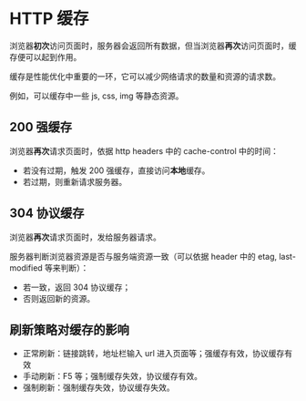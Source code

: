 # HTTP 缓存

浏览器**初次**访问页面时，服务器会返回所有数据，但当浏览器**再次**访问页面时，缓存便可以起到作用。

缓存是性能优化中重要的一环，它可以减少网络请求的数量和资源的请求数。

例如，可以缓存中一些 js, css, img 等静态资源。

## 200 强缓存

浏览器**再次**请求页面时，依据 http headers 中的 cache-control 中的时间：

- 若没有过期，触发 200 强缓存，直接访问**本地**缓存。
- 若过期，则重新请求服务器。

## 304 协议缓存

浏览器**再次**请求页面时，发给服务器请求。

服务器判断浏览器资源是否与服务端资源一致（可以依据 header 中的 etag, last-modified 等来判断）：

- 若一致，返回 304 协议缓存；
- 否则返回新的资源。

## 刷新策略对缓存的影响

- 正常刷新：链接跳转，地址栏输入 url 进入页面等；强缓存有效，协议缓存有效
- 手动刷新：F5 等；强制缓存失效，协议缓存有效。
- 强制刷新：强制缓存失效，协议缓存失效。
